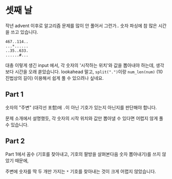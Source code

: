 # 셋째 날

작년 advent 이후로 알고리즘 문제를 많이 안 풀어서 그런가.. 숫자 파싱에 참 많은 시간을 쓰고 있습니다.

```
467..114..
...*......
..35..633.
......#...
```

대충 이렇게 생긴 input 에서, 각 숫자의 '시작하는 위치'와 값을 뽑아내야 하는데, 생각보다 시간을 오래 쏟았습니다.
lookahead 말고, `split(".")`이랑 `num_len(num)` (10진법상의 길이) 이용해서 쉽게 풀 수 있으려나 싶네요.

## Part 1

숫자의 "주변" (대각선 포함)에 `.`이 아닌 기호가 있는지 아닌지를 판단해야 합니다.

문제 소개에서 설명했듯, 각 숫자의 시작 위치와 값만 뽑아낼 수 있다면 어렵지 않게 풀 수 있습니다.

## Part 2

Part 1에서 꼼수 (기호를 찾아내고, 기호의 팔방을 살펴본다음 숫자 뽑아내기)를 쓰지 않았기 때문에,

주변에 숫자를 딱 두 개만 가지는 `*` 기호를 찾아내는 것이 크게 어렵지 않았습니다.
